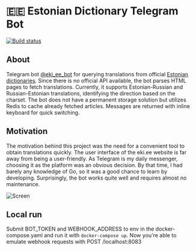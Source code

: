 # 🇪🇪 Estonian Dictionary Telegram Bot
[![Build status](https://dl.circleci.com/status-badge/img/gh/msergo/eki_telegram_bot/tree/master.svg?style=svg)](https://dl.circleci.com/status-badge/redirect/gh/msergo/eki_telegram_bot/tree/master)

## About

Telegram bot [@eki_ee_bot](https://t.me/eki_ee_bot) for querying translations from official [Estonian dictionaries](http://eki.ee/). Since there is no official API available, the bot parses HTML pages to fetch translations. Currently, it supports Estonian-Russian and Russian-Estonian translations, identifying the direction based on the charset. The bot does not have a permanent storage solution but utilizes Redis to cache already fetched articles. Messages are returned with inline keyboard for quick switching. 

## Motivation
The motivation behind this project was the need for a convenient tool to obtain translations quickly. The user interface of the eki.ee website is far away from being a user-friendly. As Telegram is my daily messenger, choosing it as the platform was an obvious decision. By that time, I had barely any knowledge of Go, so it was a good chance to learn by developing. Surprisingly, the bot works quite well and requires almost no maintenance.

![Screen](./screen.gif)

## Local run
Submit BOT_TOKEN and WEBHOOK_ADDRESS to env in the docker-compose.yaml and run it with `docker-compose up`. 
Now you're able to emulate webhook requests with POST /localhost:8083